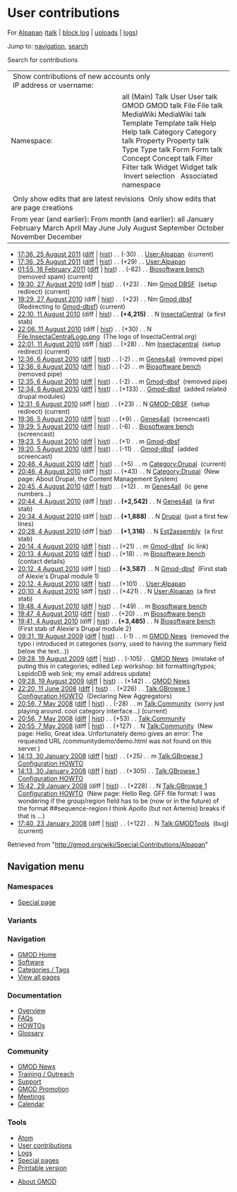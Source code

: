 <div id="mw-page-base" class="noprint">

</div>

<div id="mw-head-base" class="noprint">

</div>

<div id="content" class="mw-body" role="main">

<span id="top"></span>

<div id="mw-js-message" style="display:none;">

</div>



# <span dir="auto">User contributions</span>

<div id="bodyContent">

<div id="contentSub">

For [Alpapan](/wiki/User:Alpapan "User:Alpapan") (<a
href="/mediawiki/index.php?title=User_talk:Alpapan&amp;action=edit&amp;redlink=1"
class="new" title="User talk:Alpapan (page does not exist)">talk</a> \|
[block
log](/mediawiki/index.php?title=Special:Log/block&page=User%3AAlpapan "Special:Log/block")
\|
[uploads](/wiki/Special:ListFiles/Alpapan "Special:ListFiles/Alpapan")
\| [logs](/wiki/Special:Log/Alpapan "Special:Log/Alpapan"))

</div>

<div id="jump-to-nav" class="mw-jump">

Jump to: [navigation](#mw-navigation), [search](#p-search)

</div>

<div id="mw-content-text">

Search for contributions

<table class="mw-contributions-table">
<colgroup>
<col style="width: 50%" />
<col style="width: 50%" />
</colgroup>
<tbody>
<tr class="odd">
<td colspan="2"> Show contributions of new accounts only<br />
 IP address or username:</td>
</tr>
<tr class="even">
<td class="mw-label">Namespace:</td>
<td>all (Main) Talk User User talk GMOD GMOD talk File File talk
MediaWiki MediaWiki talk Template Template talk Help Help talk Category
Category talk Property Property talk Type Type talk Form Form talk
Concept Concept talk Filter Filter talk Widget Widget talk  
 Invert selection 
 Associated namespace </td>
</tr>
<tr class="odd">
<td colspan="2"></td>
</tr>
<tr class="even">
<td colspan="2"> Only show edits that are latest revisions
 Only show edits that are page creations</td>
</tr>
<tr class="odd">
<td colspan="2">From year (and earlier): From month (and earlier): all
January February March April May June July August September October
November December</td>
</tr>
</tbody>
</table>

- <a href="/mediawiki/index.php?title=User:Alpapan&amp;oldid=18854"
  class="mw-changeslist-date" title="User:Alpapan">17:36, 25 August
  2011</a>
  ([diff](/mediawiki/index.php?title=User:Alpapan&diff=prev&oldid=18854 "User:Alpapan")
  \|
  [hist](/mediawiki/index.php?title=User:Alpapan&action=history "User:Alpapan"))
  <span class="mw-changeslist-separator">. .</span>
  <span class="mw-plusminus-neg" dir="ltr"
  title="521 bytes after change">(-30)</span>‎
  <span class="mw-changeslist-separator">. .</span>
  <a href="/wiki/User:Alpapan" class="mw-contributions-title"
  title="User:Alpapan">User:Alpapan</a> ‎
  <span class="mw-uctop">(current)</span>
- <a href="/mediawiki/index.php?title=User:Alpapan&amp;oldid=18853"
  class="mw-changeslist-date" title="User:Alpapan">17:36, 25 August
  2011</a>
  ([diff](/mediawiki/index.php?title=User:Alpapan&diff=prev&oldid=18853 "User:Alpapan")
  \|
  [hist](/mediawiki/index.php?title=User:Alpapan&action=history "User:Alpapan"))
  <span class="mw-changeslist-separator">. .</span>
  <span class="mw-plusminus-pos" dir="ltr"
  title="551 bytes after change">(+29)</span>‎
  <span class="mw-changeslist-separator">. .</span>
  <a href="/wiki/User:Alpapan" class="mw-contributions-title"
  title="User:Alpapan">User:Alpapan</a> ‎
- <a href="/mediawiki/index.php?title=Biosoftware_bench&amp;oldid=16944"
  class="mw-changeslist-date" title="Biosoftware bench">01:55, 16 February
  2011</a>
  ([diff](/mediawiki/index.php?title=Biosoftware_bench&diff=prev&oldid=16944 "Biosoftware bench")
  \|
  [hist](/mediawiki/index.php?title=Biosoftware_bench&action=history "Biosoftware bench"))
  <span class="mw-changeslist-separator">. .</span>
  <span class="mw-plusminus-neg" dir="ltr"
  title="3,563 bytes after change">(-62)</span>‎
  <span class="mw-changeslist-separator">. .</span>
  <a href="/wiki/Biosoftware_bench" class="mw-contributions-title"
  title="Biosoftware bench">Biosoftware bench</a> ‎
  <span class="comment">(removed spam)</span>
  <span class="mw-uctop">(current)</span>
- <a href="/mediawiki/index.php?title=Gmod_DBSF&amp;oldid=14327"
  class="mw-changeslist-date" title="Gmod DBSF">19:30, 27 August 2010</a>
  (diff \|
  [hist](/mediawiki/index.php?title=Gmod_DBSF&action=history "Gmod DBSF"))
  <span class="mw-changeslist-separator">. .</span>
  <span class="mw-plusminus-pos" dir="ltr"
  title="23 bytes after change">(+23)</span>‎
  <span class="mw-changeslist-separator">. .</span> Nm
  <a href="/mediawiki/index.php?title=Gmod_DBSF&amp;redirect=no"
  class="mw-redirect mw-contributions-title" title="Gmod DBSF">Gmod
  DBSF</a> ‎ <span class="comment">(setup redirect)</span>
  <span class="mw-uctop">(current)</span>
- <a href="/mediawiki/index.php?title=Gmod_dbsf&amp;oldid=14326"
  class="mw-changeslist-date" title="Gmod dbsf">19:29, 27 August 2010</a>
  (diff \|
  [hist](/mediawiki/index.php?title=Gmod_dbsf&action=history "Gmod dbsf"))
  <span class="mw-changeslist-separator">. .</span>
  <span class="mw-plusminus-pos" dir="ltr"
  title="23 bytes after change">(+23)</span>‎
  <span class="mw-changeslist-separator">. .</span> Nm
  <a href="/mediawiki/index.php?title=Gmod_dbsf&amp;redirect=no"
  class="mw-redirect mw-contributions-title" title="Gmod dbsf">Gmod
  dbsf</a> ‎ <span class="comment">(Redirecting to
  [Gmod-dbsf](/wiki/Gmod-dbsf "Gmod-dbsf"))</span>
  <span class="mw-uctop">(current)</span>
- <a href="/mediawiki/index.php?title=InsectaCentral&amp;oldid=14138"
  class="mw-changeslist-date" title="InsectaCentral">22:10, 11 August
  2010</a> (diff \|
  [hist](/mediawiki/index.php?title=InsectaCentral&action=history "InsectaCentral"))
  <span class="mw-changeslist-separator">. .</span> **(+4,215)**‎
  <span class="mw-changeslist-separator">. .</span> N
  <a href="/wiki/InsectaCentral" class="mw-contributions-title"
  title="InsectaCentral">InsectaCentral</a> ‎ <span class="comment">(a
  first stab)</span>
- <a
  href="/mediawiki/index.php?title=File:InsectaCentralLogo.png&amp;oldid=14137"
  class="mw-changeslist-date" title="File:InsectaCentralLogo.png">22:06,
  11 August 2010</a> (diff \|
  [hist](/mediawiki/index.php?title=File:InsectaCentralLogo.png&action=history "File:InsectaCentralLogo.png"))
  <span class="mw-changeslist-separator">. .</span>
  <span class="mw-plusminus-pos" dir="ltr"
  title="30 bytes after change">(+30)</span>‎
  <span class="mw-changeslist-separator">. .</span> N
  <a href="/wiki/File:InsectaCentralLogo.png"
  class="mw-contributions-title"
  title="File:InsectaCentralLogo.png">File:InsectaCentralLogo.png</a> ‎
  <span class="comment">(The logo of InsectaCentral.org)</span>
- <a href="/mediawiki/index.php?title=Insectacentral&amp;oldid=14136"
  class="mw-changeslist-date" title="Insectacentral">22:01, 11 August
  2010</a> (diff \|
  [hist](/mediawiki/index.php?title=Insectacentral&action=history "Insectacentral"))
  <span class="mw-changeslist-separator">. .</span>
  <span class="mw-plusminus-pos" dir="ltr"
  title="28 bytes after change">(+28)</span>‎
  <span class="mw-changeslist-separator">. .</span> Nm
  <a href="/mediawiki/index.php?title=Insectacentral&amp;redirect=no"
  class="mw-redirect mw-contributions-title"
  title="Insectacentral">Insectacentral</a> ‎
  <span class="comment">(setup redirect)</span>
  <span class="mw-uctop">(current)</span>
- <a href="/mediawiki/index.php?title=Genes4all&amp;oldid=14108"
  class="mw-changeslist-date" title="Genes4all">12:36, 6 August 2010</a>
  ([diff](/mediawiki/index.php?title=Genes4all&diff=prev&oldid=14108 "Genes4all")
  \|
  [hist](/mediawiki/index.php?title=Genes4all&action=history "Genes4all"))
  <span class="mw-changeslist-separator">. .</span>
  <span class="mw-plusminus-neg" dir="ltr"
  title="2,561 bytes after change">(-2)</span>‎
  <span class="mw-changeslist-separator">. .</span> m
  <a href="/wiki/Genes4all" class="mw-contributions-title"
  title="Genes4all">Genes4all</a> ‎ <span class="comment">(removed
  pipe)</span>
- <a href="/mediawiki/index.php?title=Biosoftware_bench&amp;oldid=14107"
  class="mw-changeslist-date" title="Biosoftware bench">12:36, 6 August
  2010</a>
  ([diff](/mediawiki/index.php?title=Biosoftware_bench&diff=prev&oldid=14107 "Biosoftware bench")
  \|
  [hist](/mediawiki/index.php?title=Biosoftware_bench&action=history "Biosoftware bench"))
  <span class="mw-changeslist-separator">. .</span>
  <span class="mw-plusminus-neg" dir="ltr"
  title="3,564 bytes after change">(-2)</span>‎
  <span class="mw-changeslist-separator">. .</span> m
  <a href="/wiki/Biosoftware_bench" class="mw-contributions-title"
  title="Biosoftware bench">Biosoftware bench</a> ‎
  <span class="comment">(removed pipe)</span>
- <a href="/mediawiki/index.php?title=Gmod-dbsf&amp;oldid=14106"
  class="mw-changeslist-date" title="Gmod-dbsf">12:35, 6 August 2010</a>
  ([diff](/mediawiki/index.php?title=Gmod-dbsf&diff=prev&oldid=14106 "Gmod-dbsf")
  \|
  [hist](/mediawiki/index.php?title=Gmod-dbsf&action=history "Gmod-dbsf"))
  <span class="mw-changeslist-separator">. .</span>
  <span class="mw-plusminus-neg" dir="ltr"
  title="3,729 bytes after change">(-2)</span>‎
  <span class="mw-changeslist-separator">. .</span> m
  <a href="/wiki/Gmod-dbsf" class="mw-contributions-title"
  title="Gmod-dbsf">Gmod-dbsf</a> ‎ <span class="comment">(removed
  pipe)</span>
- <a href="/mediawiki/index.php?title=Gmod-dbsf&amp;oldid=14105"
  class="mw-changeslist-date" title="Gmod-dbsf">12:34, 6 August 2010</a>
  ([diff](/mediawiki/index.php?title=Gmod-dbsf&diff=prev&oldid=14105 "Gmod-dbsf")
  \|
  [hist](/mediawiki/index.php?title=Gmod-dbsf&action=history "Gmod-dbsf"))
  <span class="mw-changeslist-separator">. .</span>
  <span class="mw-plusminus-pos" dir="ltr"
  title="3,731 bytes after change">(+133)</span>‎
  <span class="mw-changeslist-separator">. .</span>
  <a href="/wiki/Gmod-dbsf" class="mw-contributions-title"
  title="Gmod-dbsf">Gmod-dbsf</a> ‎ <span class="comment">(added related
  drupal modules)</span>
- <a href="/mediawiki/index.php?title=GMOD-DBSF&amp;oldid=14104"
  class="mw-changeslist-date" title="GMOD-DBSF">12:31, 6 August 2010</a>
  (diff \|
  [hist](/mediawiki/index.php?title=GMOD-DBSF&action=history "GMOD-DBSF"))
  <span class="mw-changeslist-separator">. .</span>
  <span class="mw-plusminus-pos" dir="ltr"
  title="23 bytes after change">(+23)</span>‎
  <span class="mw-changeslist-separator">. .</span> N
  <a href="/mediawiki/index.php?title=GMOD-DBSF&amp;redirect=no"
  class="mw-redirect mw-contributions-title"
  title="GMOD-DBSF">GMOD-DBSF</a> ‎ <span class="comment">(setup
  redirect)</span> <span class="mw-uctop">(current)</span>
- <a href="/mediawiki/index.php?title=Genes4all&amp;oldid=14087"
  class="mw-changeslist-date" title="Genes4all">19:36, 5 August 2010</a>
  ([diff](/mediawiki/index.php?title=Genes4all&diff=prev&oldid=14087 "Genes4all")
  \|
  [hist](/mediawiki/index.php?title=Genes4all&action=history "Genes4all"))
  <span class="mw-changeslist-separator">. .</span>
  <span class="mw-plusminus-pos" dir="ltr"
  title="2,563 bytes after change">(+9)</span>‎
  <span class="mw-changeslist-separator">. .</span>
  <a href="/wiki/Genes4all" class="mw-contributions-title"
  title="Genes4all">Genes4all</a> ‎
  <span class="comment">(screencast)</span>
- <a href="/mediawiki/index.php?title=Biosoftware_bench&amp;oldid=14086"
  class="mw-changeslist-date" title="Biosoftware bench">19:29, 5 August
  2010</a>
  ([diff](/mediawiki/index.php?title=Biosoftware_bench&diff=prev&oldid=14086 "Biosoftware bench")
  \|
  [hist](/mediawiki/index.php?title=Biosoftware_bench&action=history "Biosoftware bench"))
  <span class="mw-changeslist-separator">. .</span>
  <span class="mw-plusminus-neg" dir="ltr"
  title="3,566 bytes after change">(-6)</span>‎
  <span class="mw-changeslist-separator">. .</span>
  <a href="/wiki/Biosoftware_bench" class="mw-contributions-title"
  title="Biosoftware bench">Biosoftware bench</a> ‎
  <span class="comment">(screencast)</span>
- <a href="/mediawiki/index.php?title=Gmod-dbsf&amp;oldid=14085"
  class="mw-changeslist-date" title="Gmod-dbsf">19:23, 5 August 2010</a>
  ([diff](/mediawiki/index.php?title=Gmod-dbsf&diff=prev&oldid=14085 "Gmod-dbsf")
  \|
  [hist](/mediawiki/index.php?title=Gmod-dbsf&action=history "Gmod-dbsf"))
  <span class="mw-changeslist-separator">. .</span>
  <span class="mw-plusminus-pos" dir="ltr"
  title="3,598 bytes after change">(+1)</span>‎
  <span class="mw-changeslist-separator">. .</span> m
  <a href="/wiki/Gmod-dbsf" class="mw-contributions-title"
  title="Gmod-dbsf">Gmod-dbsf</a> ‎
- <a href="/mediawiki/index.php?title=Gmod-dbsf&amp;oldid=14084"
  class="mw-changeslist-date" title="Gmod-dbsf">19:20, 5 August 2010</a>
  ([diff](/mediawiki/index.php?title=Gmod-dbsf&diff=prev&oldid=14084 "Gmod-dbsf")
  \|
  [hist](/mediawiki/index.php?title=Gmod-dbsf&action=history "Gmod-dbsf"))
  <span class="mw-changeslist-separator">. .</span>
  <span class="mw-plusminus-neg" dir="ltr"
  title="3,597 bytes after change">(-11)</span>‎
  <span class="mw-changeslist-separator">. .</span>
  <a href="/wiki/Gmod-dbsf" class="mw-contributions-title"
  title="Gmod-dbsf">Gmod-dbsf</a> ‎ <span class="comment">(added
  screencast)</span>
- <a href="/mediawiki/index.php?title=Category:Drupal&amp;oldid=14038"
  class="mw-changeslist-date" title="Category:Drupal">20:46, 4 August
  2010</a>
  ([diff](/mediawiki/index.php?title=Category:Drupal&diff=prev&oldid=14038 "Category:Drupal")
  \|
  [hist](/mediawiki/index.php?title=Category:Drupal&action=history "Category:Drupal"))
  <span class="mw-changeslist-separator">. .</span>
  <span class="mw-plusminus-pos" dir="ltr"
  title="48 bytes after change">(+5)</span>‎
  <span class="mw-changeslist-separator">. .</span> m
  <a href="/wiki/Category:Drupal" class="mw-contributions-title"
  title="Category:Drupal">Category:Drupal</a> ‎
  <span class="mw-uctop">(current)</span>
- <a href="/mediawiki/index.php?title=Category:Drupal&amp;oldid=14037"
  class="mw-changeslist-date" title="Category:Drupal">20:46, 4 August
  2010</a> (diff \|
  [hist](/mediawiki/index.php?title=Category:Drupal&action=history "Category:Drupal"))
  <span class="mw-changeslist-separator">. .</span>
  <span class="mw-plusminus-pos" dir="ltr"
  title="43 bytes after change">(+43)</span>‎
  <span class="mw-changeslist-separator">. .</span> N
  <a href="/wiki/Category:Drupal" class="mw-contributions-title"
  title="Category:Drupal">Category:Drupal</a> ‎
  <span class="comment">(New page: About Drupal, the Content Management
  System)</span>
- <a href="/mediawiki/index.php?title=Genes4all&amp;oldid=14036"
  class="mw-changeslist-date" title="Genes4all">20:45, 4 August 2010</a>
  ([diff](/mediawiki/index.php?title=Genes4all&diff=prev&oldid=14036 "Genes4all")
  \|
  [hist](/mediawiki/index.php?title=Genes4all&action=history "Genes4all"))
  <span class="mw-changeslist-separator">. .</span>
  <span class="mw-plusminus-pos" dir="ltr"
  title="2,554 bytes after change">(+12)</span>‎
  <span class="mw-changeslist-separator">. .</span> m
  <a href="/wiki/Genes4all" class="mw-contributions-title"
  title="Genes4all">Genes4all</a> ‎ <span class="comment">(ic gene
  numbers...)</span>
- <a href="/mediawiki/index.php?title=Genes4all&amp;oldid=14035"
  class="mw-changeslist-date" title="Genes4all">20:44, 4 August 2010</a>
  (diff \|
  [hist](/mediawiki/index.php?title=Genes4all&action=history "Genes4all"))
  <span class="mw-changeslist-separator">. .</span> **(+2,542)**‎
  <span class="mw-changeslist-separator">. .</span> N
  <a href="/wiki/Genes4all" class="mw-contributions-title"
  title="Genes4all">Genes4all</a> ‎ <span class="comment">(a first
  stab)</span>
- <a href="/mediawiki/index.php?title=Drupal&amp;oldid=14034"
  class="mw-changeslist-date" title="Drupal">20:34, 4 August 2010</a>
  (diff \|
  [hist](/mediawiki/index.php?title=Drupal&action=history "Drupal"))
  <span class="mw-changeslist-separator">. .</span> **(+1,888)**‎
  <span class="mw-changeslist-separator">. .</span> N
  <a href="/wiki/Drupal" class="mw-contributions-title"
  title="Drupal">Drupal</a> ‎ <span class="comment">(just a first few
  lines)</span>
- <a href="/mediawiki/index.php?title=Est2assembly&amp;oldid=14033"
  class="mw-changeslist-date" title="Est2assembly">20:28, 4 August
  2010</a> (diff \|
  [hist](/mediawiki/index.php?title=Est2assembly&action=history "Est2assembly"))
  <span class="mw-changeslist-separator">. .</span> **(+1,316)**‎
  <span class="mw-changeslist-separator">. .</span> N
  <a href="/wiki/Est2assembly" class="mw-contributions-title"
  title="Est2assembly">Est2assembly</a> ‎ <span class="comment">(a first
  stab)</span>
- <a href="/mediawiki/index.php?title=Gmod-dbsf&amp;oldid=14032"
  class="mw-changeslist-date" title="Gmod-dbsf">20:14, 4 August 2010</a>
  ([diff](/mediawiki/index.php?title=Gmod-dbsf&diff=prev&oldid=14032 "Gmod-dbsf")
  \|
  [hist](/mediawiki/index.php?title=Gmod-dbsf&action=history "Gmod-dbsf"))
  <span class="mw-changeslist-separator">. .</span>
  <span class="mw-plusminus-pos" dir="ltr"
  title="3,608 bytes after change">(+21)</span>‎
  <span class="mw-changeslist-separator">. .</span> m
  <a href="/wiki/Gmod-dbsf" class="mw-contributions-title"
  title="Gmod-dbsf">Gmod-dbsf</a> ‎ <span class="comment">(ic
  link)</span>
- <a href="/mediawiki/index.php?title=Biosoftware_bench&amp;oldid=14031"
  class="mw-changeslist-date" title="Biosoftware bench">20:13, 4 August
  2010</a>
  ([diff](/mediawiki/index.php?title=Biosoftware_bench&diff=prev&oldid=14031 "Biosoftware bench")
  \|
  [hist](/mediawiki/index.php?title=Biosoftware_bench&action=history "Biosoftware bench"))
  <span class="mw-changeslist-separator">. .</span>
  <span class="mw-plusminus-pos" dir="ltr"
  title="3,572 bytes after change">(+18)</span>‎
  <span class="mw-changeslist-separator">. .</span> m
  <a href="/wiki/Biosoftware_bench" class="mw-contributions-title"
  title="Biosoftware bench">Biosoftware bench</a> ‎
  <span class="comment">(contact details)</span>
- <a href="/mediawiki/index.php?title=Gmod-dbsf&amp;oldid=14030"
  class="mw-changeslist-date" title="Gmod-dbsf">20:12, 4 August 2010</a>
  (diff \|
  [hist](/mediawiki/index.php?title=Gmod-dbsf&action=history "Gmod-dbsf"))
  <span class="mw-changeslist-separator">. .</span> **(+3,587)**‎
  <span class="mw-changeslist-separator">. .</span> N
  <a href="/wiki/Gmod-dbsf" class="mw-contributions-title"
  title="Gmod-dbsf">Gmod-dbsf</a> ‎ <span class="comment">(First stab of
  Alexie's Drupal module 1)</span>
- <a href="/mediawiki/index.php?title=User:Alpapan&amp;oldid=14029"
  class="mw-changeslist-date" title="User:Alpapan">20:12, 4 August
  2010</a>
  ([diff](/mediawiki/index.php?title=User:Alpapan&diff=prev&oldid=14029 "User:Alpapan")
  \|
  [hist](/mediawiki/index.php?title=User:Alpapan&action=history "User:Alpapan"))
  <span class="mw-changeslist-separator">. .</span>
  <span class="mw-plusminus-pos" dir="ltr"
  title="522 bytes after change">(+101)</span>‎
  <span class="mw-changeslist-separator">. .</span>
  <a href="/wiki/User:Alpapan" class="mw-contributions-title"
  title="User:Alpapan">User:Alpapan</a> ‎
- <a href="/mediawiki/index.php?title=User:Alpapan&amp;oldid=14028"
  class="mw-changeslist-date" title="User:Alpapan">20:10, 4 August
  2010</a> (diff \|
  [hist](/mediawiki/index.php?title=User:Alpapan&action=history "User:Alpapan"))
  <span class="mw-changeslist-separator">. .</span>
  <span class="mw-plusminus-pos" dir="ltr"
  title="421 bytes after change">(+421)</span>‎
  <span class="mw-changeslist-separator">. .</span> N
  <a href="/wiki/User:Alpapan" class="mw-contributions-title"
  title="User:Alpapan">User:Alpapan</a> ‎ <span class="comment">(a first
  stab)</span>
- <a href="/mediawiki/index.php?title=Biosoftware_bench&amp;oldid=14023"
  class="mw-changeslist-date" title="Biosoftware bench">19:48, 4 August
  2010</a>
  ([diff](/mediawiki/index.php?title=Biosoftware_bench&diff=prev&oldid=14023 "Biosoftware bench")
  \|
  [hist](/mediawiki/index.php?title=Biosoftware_bench&action=history "Biosoftware bench"))
  <span class="mw-changeslist-separator">. .</span>
  <span class="mw-plusminus-pos" dir="ltr"
  title="3,554 bytes after change">(+49)</span>‎
  <span class="mw-changeslist-separator">. .</span> m
  <a href="/wiki/Biosoftware_bench" class="mw-contributions-title"
  title="Biosoftware bench">Biosoftware bench</a> ‎
- <a href="/mediawiki/index.php?title=Biosoftware_bench&amp;oldid=14022"
  class="mw-changeslist-date" title="Biosoftware bench">19:47, 4 August
  2010</a>
  ([diff](/mediawiki/index.php?title=Biosoftware_bench&diff=prev&oldid=14022 "Biosoftware bench")
  \|
  [hist](/mediawiki/index.php?title=Biosoftware_bench&action=history "Biosoftware bench"))
  <span class="mw-changeslist-separator">. .</span>
  <span class="mw-plusminus-pos" dir="ltr"
  title="3,505 bytes after change">(+20)</span>‎
  <span class="mw-changeslist-separator">. .</span> m
  <a href="/wiki/Biosoftware_bench" class="mw-contributions-title"
  title="Biosoftware bench">Biosoftware bench</a> ‎
- <a href="/mediawiki/index.php?title=Biosoftware_bench&amp;oldid=14021"
  class="mw-changeslist-date" title="Biosoftware bench">19:41, 4 August
  2010</a> (diff \|
  [hist](/mediawiki/index.php?title=Biosoftware_bench&action=history "Biosoftware bench"))
  <span class="mw-changeslist-separator">. .</span> **(+3,485)**‎
  <span class="mw-changeslist-separator">. .</span> N
  <a href="/wiki/Biosoftware_bench" class="mw-contributions-title"
  title="Biosoftware bench">Biosoftware bench</a> ‎
  <span class="comment">(First stab of Alexie's Drupal module 2)</span>
- <a href="/mediawiki/index.php?title=GMOD_News&amp;oldid=9037"
  class="mw-changeslist-date" title="GMOD News">09:31, 19 August 2009</a>
  ([diff](/mediawiki/index.php?title=GMOD_News&diff=prev&oldid=9037 "GMOD News")
  \|
  [hist](/mediawiki/index.php?title=GMOD_News&action=history "GMOD News"))
  <span class="mw-changeslist-separator">. .</span>
  <span class="mw-plusminus-neg" dir="ltr"
  title="29,165 bytes after change">(-1)</span>‎
  <span class="mw-changeslist-separator">. .</span> m
  <a href="/wiki/GMOD_News" class="mw-contributions-title"
  title="GMOD News">GMOD News</a> ‎ <span class="comment">(removed the
  typo i introduced in categories (sorry, used to having the summary
  field below the text...))</span>
- <a href="/mediawiki/index.php?title=GMOD_News&amp;oldid=9036"
  class="mw-changeslist-date" title="GMOD News">09:28, 19 August 2009</a>
  ([diff](/mediawiki/index.php?title=GMOD_News&diff=prev&oldid=9036 "GMOD News")
  \|
  [hist](/mediawiki/index.php?title=GMOD_News&action=history "GMOD News"))
  <span class="mw-changeslist-separator">. .</span>
  <span class="mw-plusminus-neg" dir="ltr"
  title="29,166 bytes after change">(-105)</span>‎
  <span class="mw-changeslist-separator">. .</span>
  <a href="/wiki/GMOD_News" class="mw-contributions-title"
  title="GMOD News">GMOD News</a> ‎ <span class="comment">(mistake of
  puting this in categories; edited Lep workshop: bit formatting/typos;
  LepidoDB web link; my email address update)</span>
- <a href="/mediawiki/index.php?title=GMOD_News&amp;oldid=9035"
  class="mw-changeslist-date" title="GMOD News">09:28, 19 August 2009</a>
  ([diff](/mediawiki/index.php?title=GMOD_News&diff=prev&oldid=9035 "GMOD News")
  \|
  [hist](/mediawiki/index.php?title=GMOD_News&action=history "GMOD News"))
  <span class="mw-changeslist-separator">. .</span>
  <span class="mw-plusminus-pos" dir="ltr"
  title="29,271 bytes after change">(+142)</span>‎
  <span class="mw-changeslist-separator">. .</span>
  <a href="/wiki/GMOD_News" class="mw-contributions-title"
  title="GMOD News">GMOD News</a> ‎
- <a
  href="/mediawiki/index.php?title=Talk:GBrowse_1_Configuration_HOWTO&amp;oldid=5596"
  class="mw-changeslist-date"
  title="Talk:GBrowse 1 Configuration HOWTO">22:20, 11 June 2008</a>
  ([diff](/mediawiki/index.php?title=Talk:GBrowse_1_Configuration_HOWTO&diff=prev&oldid=5596 "Talk:GBrowse 1 Configuration HOWTO")
  \|
  [hist](/mediawiki/index.php?title=Talk:GBrowse_1_Configuration_HOWTO&action=history "Talk:GBrowse 1 Configuration HOWTO"))
  <span class="mw-changeslist-separator">. .</span>
  <span class="mw-plusminus-pos" dir="ltr"
  title="1,613 bytes after change">(+226)</span>‎
  <span class="mw-changeslist-separator">. .</span>
  <a href="/wiki/Talk:GBrowse_1_Configuration_HOWTO"
  class="mw-contributions-title"
  title="Talk:GBrowse 1 Configuration HOWTO">Talk:GBrowse 1 Configuration
  HOWTO</a> ‎ <span class="comment">(Declaring New Aggregators)</span>
- <a href="/mediawiki/index.php?title=Talk:Community&amp;oldid=5314"
  class="mw-changeslist-date" title="Talk:Community">20:56, 7 May 2008</a>
  ([diff](/mediawiki/index.php?title=Talk:Community&diff=prev&oldid=5314 "Talk:Community")
  \|
  [hist](/mediawiki/index.php?title=Talk:Community&action=history "Talk:Community"))
  <span class="mw-changeslist-separator">. .</span>
  <span class="mw-plusminus-neg" dir="ltr"
  title="152 bytes after change">(-28)</span>‎
  <span class="mw-changeslist-separator">. .</span> m
  <a href="/wiki/Talk:Community" class="mw-contributions-title"
  title="Talk:Community">Talk:Community</a> ‎
  <span class="comment">(sorry just playing around. cool category
  interface...)</span> <span class="mw-uctop">(current)</span>
- <a href="/mediawiki/index.php?title=Talk:Community&amp;oldid=5313"
  class="mw-changeslist-date" title="Talk:Community">20:56, 7 May 2008</a>
  ([diff](/mediawiki/index.php?title=Talk:Community&diff=prev&oldid=5313 "Talk:Community")
  \|
  [hist](/mediawiki/index.php?title=Talk:Community&action=history "Talk:Community"))
  <span class="mw-changeslist-separator">. .</span>
  <span class="mw-plusminus-pos" dir="ltr"
  title="180 bytes after change">(+53)</span>‎
  <span class="mw-changeslist-separator">. .</span>
  <a href="/wiki/Talk:Community" class="mw-contributions-title"
  title="Talk:Community">Talk:Community</a> ‎
- <a href="/mediawiki/index.php?title=Talk:Community&amp;oldid=5312"
  class="mw-changeslist-date" title="Talk:Community">20:55, 7 May 2008</a>
  (diff \|
  [hist](/mediawiki/index.php?title=Talk:Community&action=history "Talk:Community"))
  <span class="mw-changeslist-separator">. .</span>
  <span class="mw-plusminus-pos" dir="ltr"
  title="127 bytes after change">(+127)</span>‎
  <span class="mw-changeslist-separator">. .</span> N
  <a href="/wiki/Talk:Community" class="mw-contributions-title"
  title="Talk:Community">Talk:Community</a> ‎ <span class="comment">(New
  page: Hello, Great idea. Unfortunately demo gives an error: The
  requested URL /communitydemo/demo.html was not found on this
  server.)</span>
- <a
  href="/mediawiki/index.php?title=Talk:GBrowse_1_Configuration_HOWTO&amp;oldid=4516"
  class="mw-changeslist-date"
  title="Talk:GBrowse 1 Configuration HOWTO">14:13, 30 January 2008</a>
  ([diff](/mediawiki/index.php?title=Talk:GBrowse_1_Configuration_HOWTO&diff=prev&oldid=4516 "Talk:GBrowse 1 Configuration HOWTO")
  \|
  [hist](/mediawiki/index.php?title=Talk:GBrowse_1_Configuration_HOWTO&action=history "Talk:GBrowse 1 Configuration HOWTO"))
  <span class="mw-changeslist-separator">. .</span>
  <span class="mw-plusminus-pos" dir="ltr"
  title="951 bytes after change">(+25)</span>‎
  <span class="mw-changeslist-separator">. .</span> m
  <a href="/wiki/Talk:GBrowse_1_Configuration_HOWTO"
  class="mw-contributions-title"
  title="Talk:GBrowse 1 Configuration HOWTO">Talk:GBrowse 1 Configuration
  HOWTO</a> ‎
- <a
  href="/mediawiki/index.php?title=Talk:GBrowse_1_Configuration_HOWTO&amp;oldid=4515"
  class="mw-changeslist-date"
  title="Talk:GBrowse 1 Configuration HOWTO">14:13, 30 January 2008</a>
  ([diff](/mediawiki/index.php?title=Talk:GBrowse_1_Configuration_HOWTO&diff=prev&oldid=4515 "Talk:GBrowse 1 Configuration HOWTO")
  \|
  [hist](/mediawiki/index.php?title=Talk:GBrowse_1_Configuration_HOWTO&action=history "Talk:GBrowse 1 Configuration HOWTO"))
  <span class="mw-changeslist-separator">. .</span>
  <span class="mw-plusminus-pos" dir="ltr"
  title="926 bytes after change">(+305)</span>‎
  <span class="mw-changeslist-separator">. .</span>
  <a href="/wiki/Talk:GBrowse_1_Configuration_HOWTO"
  class="mw-contributions-title"
  title="Talk:GBrowse 1 Configuration HOWTO">Talk:GBrowse 1 Configuration
  HOWTO</a> ‎
- <a
  href="/mediawiki/index.php?title=Talk:GBrowse_1_Configuration_HOWTO&amp;oldid=4377"
  class="mw-changeslist-date"
  title="Talk:GBrowse 1 Configuration HOWTO">15:42, 29 January 2008</a>
  (diff \|
  [hist](/mediawiki/index.php?title=Talk:GBrowse_1_Configuration_HOWTO&action=history "Talk:GBrowse 1 Configuration HOWTO"))
  <span class="mw-changeslist-separator">. .</span>
  <span class="mw-plusminus-pos" dir="ltr"
  title="228 bytes after change">(+228)</span>‎
  <span class="mw-changeslist-separator">. .</span> N
  <a href="/wiki/Talk:GBrowse_1_Configuration_HOWTO"
  class="mw-contributions-title"
  title="Talk:GBrowse 1 Configuration HOWTO">Talk:GBrowse 1 Configuration
  HOWTO</a> ‎ <span class="comment">(New page: Hello Reg. GFF file
  format: I was wondering if the group/region field has to be (now or in
  the future) of the format \##sequence-region I think Apollo (but not
  Artemis) breaks if that is ...)</span>
- <a href="/mediawiki/index.php?title=Talk:GMODTools&amp;oldid=4134"
  class="mw-changeslist-date" title="Talk:GMODTools">17:40, 23 January
  2008</a> (diff \|
  [hist](/mediawiki/index.php?title=Talk:GMODTools&action=history "Talk:GMODTools"))
  <span class="mw-changeslist-separator">. .</span>
  <span class="mw-plusminus-pos" dir="ltr"
  title="122 bytes after change">(+122)</span>‎
  <span class="mw-changeslist-separator">. .</span> N
  <a href="/wiki/Talk:GMODTools" class="mw-contributions-title"
  title="Talk:GMODTools">Talk:GMODTools</a> ‎
  <span class="comment">(bug)</span>
  <span class="mw-uctop">(current)</span>

</div>

<div class="printfooter">

Retrieved from "<http://gmod.org/wiki/Special:Contributions/Alpapan>"

</div>

<div id="catlinks" class="catlinks catlinks-allhidden">

</div>

<div class="visualClear">

</div>

</div>

</div>

<div id="mw-navigation">

## Navigation menu

<div id="mw-head">



<div id="left-navigation">

<div id="p-namespaces" class="vectorTabs" role="navigation"
aria-labelledby="p-namespaces-label">

### Namespaces

- <span id="ca-nstab-special">[Special
  page](/wiki/Special:Contributions/Alpapan "This is a special page, you cannot edit the page itself")</span>

</div>

<div id="p-variants" class="vectorMenu emptyPortlet" role="navigation"
aria-labelledby="p-variants-label">

### 

### Variants[](#)

<div class="menu">

</div>

</div>

</div>





</div>



</div>

</div>

</div>

<div id="mw-panel">

<div id="p-logo" role="banner">

<a href="/wiki/Main_Page"
style="background-image: url(http://gmod.org/images/GMOD-cogs.png);"
title="Visit the main page"></a>

</div>

<div id="p-Navigation" class="portal" role="navigation"
aria-labelledby="p-Navigation-label">

### Navigation

<div class="body">

- <span id="n-GMOD-Home">[GMOD Home](/wiki/Main_Page)</span>
- <span id="n-Software">[Software](/wiki/GMOD_Components)</span>
- <span id="n-Categories-.2F-Tags">[Categories /
  Tags](/wiki/Categories)</span>
- <span id="n-View-all-pages">[View all
  pages](/wiki/Special:AllPages)</span>

</div>

</div>

<div id="p-Documentation" class="portal" role="navigation"
aria-labelledby="p-Documentation-label">

### Documentation

<div class="body">

- <span id="n-Overview">[Overview](/wiki/Overview)</span>
- <span id="n-FAQs">[FAQs](/wiki/Category:FAQ)</span>
- <span id="n-HOWTOs">[HOWTOs](/wiki/Category:HOWTO)</span>
- <span id="n-Glossary">[Glossary](/wiki/Glossary)</span>

</div>

</div>

<div id="p-Community" class="portal" role="navigation"
aria-labelledby="p-Community-label">

### Community

<div class="body">

- <span id="n-GMOD-News">[GMOD News](/wiki/GMOD_News)</span>
- <span id="n-Training-.2F-Outreach">[Training /
  Outreach](/wiki/Training_and_Outreach)</span>
- <span id="n-Support">[Support](/wiki/Support)</span>
- <span id="n-GMOD-Promotion">[GMOD
  Promotion](/wiki/GMOD_Promotion)</span>
- <span id="n-Meetings">[Meetings](/wiki/Meetings)</span>
- <span id="n-Calendar">[Calendar](/wiki/Calendar)</span>

</div>

</div>

<div id="p-tb" class="portal" role="navigation"
aria-labelledby="p-tb-label">

### Tools

<div class="body">

- <span id="feedlinks"><a
  href="http://gmod.org/mediawiki/index.php?title=Special:Contributions/Alpapan&amp;feed=atom"
  id="feed-atom" class="feedlink" rel="alternate"
  type="application/atom+xml" title="Atom feed for this page">Atom</a></span>
- <span id="t-contributions">[User
  contributions](/wiki/Special:Contributions/Alpapan "A list of contributions of this user")</span>
- <span id="t-log">[Logs](/wiki/Special:Log/Alpapan)</span>
- <span id="t-specialpages"><a href="/wiki/Special:SpecialPages" accesskey="q"
  title="A list of all special pages [q]">Special pages</a></span>
- <span id="t-print"><a
  href="/mediawiki/index.php?title=Special:Contributions/Alpapan&amp;printable=yes"
  rel="alternate" accesskey="p"
  title="Printable version of this page [p]">Printable version</a></span>

</div>

</div>

</div>

</div>

<div id="footer" role="contentinfo">

- <span id="footer-places-about">[About
  GMOD](/wiki/GMOD:About "GMOD:About")</span>

<!-- -->






</div>
